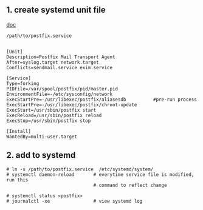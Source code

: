 ## 1. create systemd unit file
[doc](https://www.freedesktop.org/software/systemd/man/systemd.service.html)  
  
```
/path/to/postfix.service


[Unit]
Description=Postfix Mail Transport Agent
After=syslog.target network.target
Conflicts=sendmail.service exim.service

[Service]
Type=forking
PIDFile=/var/spool/postfix/pid/master.pid
EnvironmentFile=-/etc/sysconfig/network
ExecStartPre=-/usr/libexec/postfix/aliasesdb          #pre-run process
ExecStartPre=-/usr/libexec/postfix/chroot-update
ExecStart=/usr/sbin/postfix start
ExecReload=/usr/sbin/postfix reload
ExecStop=/usr/sbin/postfix stop

[Install]
WantedBy=multi-user.target
```
## 2. add to systemd 

```
# ln -s /path/to/postfix.service  /etc/systemd/system/
# systemctl daemon-reload       # everytime service file is modified, run this 
                                # command to reflect change

# systemctl status <postfix>
# journalctl -xe                # view systemd log
```
